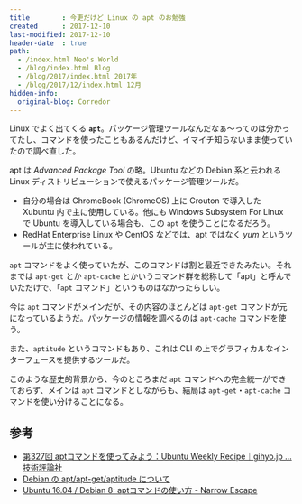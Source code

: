 ```yaml
---
title        : 今更だけど Linux の apt のお勉強
created      : 2017-12-10
last-modified: 2017-12-10
header-date  : true
path:
  - /index.html Neo's World
  - /blog/index.html Blog
  - /blog/2017/index.html 2017年
  - /blog/2017/12/index.html 12月
hidden-info:
  original-blog: Corredor
---
```


Linux でよく出てくる __`apt`__。パッケージ管理ツールなんだなぁ〜ってのは分かってたし、コマンドを使ったこともあるんだけど、イマイチ知らないまま使っていたので調べ直した。

apt は _Advanced Package Tool_ の略。Ubuntu などの Debian 系と云われる Linux ディストリビューションで使えるパッケージ管理ツールだ。

- 自分の場合は ChromeBook (ChromeOS) 上に Crouton で導入した Xubuntu 内で主に使用している。他にも Windows Subsystem For Linux で Ubuntu を導入している場合も、この `apt` を使うことになるだろう。
- RedHat Enterprise Linux や CentOS などでは、apt ではなく _yum_ というツールが主に使われている。

`apt` コマンドをよく使っていたが、このコマンドは割と最近できたみたい。それまでは `apt-get` とか `apt-cache` とかいうコマンド群を総称して「apt」と呼んでいただけで、「`apt` コマンド」というものはなかったらしい。

今は `apt` コマンドがメインだが、その内容のほとんどは `apt-get` コマンドが元になっているようだ。パッケージの情報を調べるのは `apt-cache` コマンドを使う。

また、`aptitude` というコマンドもあり、これは CLI の上でグラフィカルなインターフェースを提供するツールだ。

このような歴史的背景から、今のところまだ `apt` コマンドへの完全統一ができておらず、メインは `apt` コマンドとしながらも、結局は `apt-get`・`apt-cache` コマンドを使い分けることになる。

## 参考

- [第327回 aptコマンドを使ってみよう：Ubuntu Weekly Recipe｜gihyo.jp … 技術評論社](https://gihyo.jp/admin/serial/01/ubuntu-recipe/0327)
- [Debian の apt/apt-get/aptitude について](https://intheweb.io/apt-aptget-aptitude/)
- [Ubuntu 16.04 / Debian 8: aptコマンドの使い方 - Narrow Escape](https://www.hiroom2.com/2016/05/12/ubuntu-16-04-debian-8のaptコマンドの使い方)
